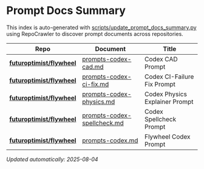 # Prompt Docs Summary

This index is auto-generated with [scripts/update_prompt_docs_summary.py](../scripts/update_prompt_docs_summary.py)
using RepoCrawler to discover prompt documents across repositories.

| Repo                                                                    | Document                                                                                                            | Title                          |
|-------------------------------------------------------------------------|---------------------------------------------------------------------------------------------------------------------|--------------------------------|
| **[futuroptimist/flywheel](https://github.com/futuroptimist/flywheel)** | [prompts-codex-cad.md](https://github.com/futuroptimist/flywheel/blob/main/docs/prompts-codex-cad.md)               | Codex CAD Prompt               |
| **[futuroptimist/flywheel](https://github.com/futuroptimist/flywheel)** | [prompts-codex-ci-fix.md](https://github.com/futuroptimist/flywheel/blob/main/docs/prompts-codex-ci-fix.md)         | Codex CI-Failure Fix Prompt    |
| **[futuroptimist/flywheel](https://github.com/futuroptimist/flywheel)** | [prompts-codex-physics.md](https://github.com/futuroptimist/flywheel/blob/main/docs/prompts-codex-physics.md)       | Codex Physics Explainer Prompt |
| **[futuroptimist/flywheel](https://github.com/futuroptimist/flywheel)** | [prompts-codex-spellcheck.md](https://github.com/futuroptimist/flywheel/blob/main/docs/prompts-codex-spellcheck.md) | Codex Spellcheck Prompt        |
| **[futuroptimist/flywheel](https://github.com/futuroptimist/flywheel)** | [prompts-codex.md](https://github.com/futuroptimist/flywheel/blob/main/docs/prompts-codex.md)                       | Flywheel Codex Prompt          |

_Updated automatically: 2025-08-04_

